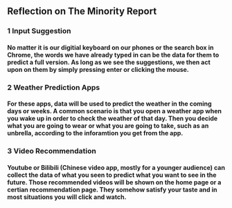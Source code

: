 ## Reflection on The Minority Report

### 1 Input Suggestion
#### No matter it is our digitial keyboard on our phones or the search box in Chrome, the words we have already typed in can be the data for them to predict a full version. As long as we see the suggestions, we then act upon on them by simply pressing enter or clicking the mouse.

### 2 Weather Prediction Apps
#### For these apps, data will be used to predict the weather in the coming days or weeks. A common scenario is that you open a weather app when you wake up in order to check the weather of that day. Then you decide what you are going to wear or what you are going to take, such as an unbrella, according to the inforamtion you get from the app.

### 3 Video Recommendation
#### Youtube or Bilibili (Chinese video app, mostly for a younger audience) can collect the data of what you seen to predict what you want to see in the future. Those recommended videos will be shown on the home page or a certian recommendation page. They somehow satisfy your taste and in most situations you will click and watch.
